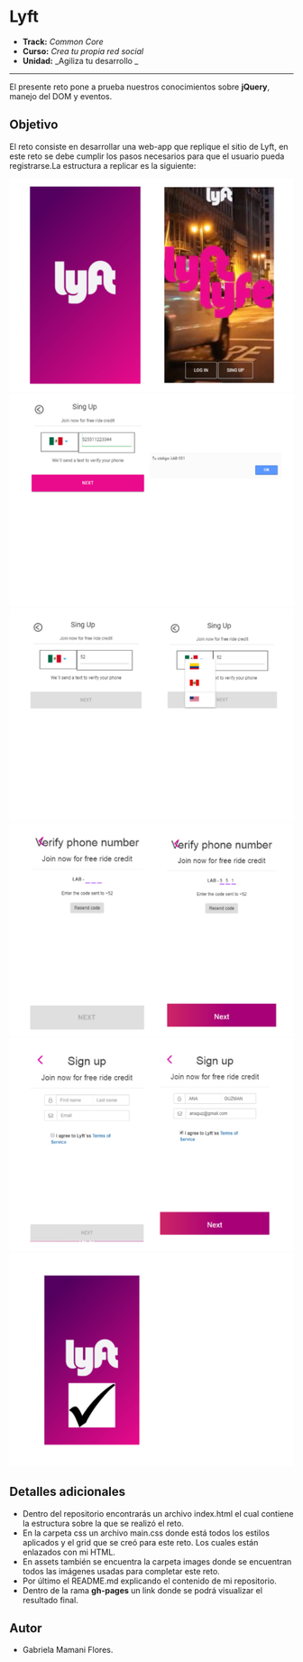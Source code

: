 # Lyft

* **Track:** _Common Core_
* **Curso:** _Crea tu propia red social_
* **Unidad:** _Agiliza tu desarrollo _

***

El presente reto pone a prueba nuestros conocimientos sobre **jQuery**, manejo del DOM y eventos.

## Objetivo

El reto consiste en desarrollar una web-app que replique el sitio de Lyft, en este reto se debe cumplir los pasos necesarios para que el usuario pueda registrarse.La estructura a replicar es la siguiente:

![splash](assets/docs/splash.png)
![view 2](assets/docs/generacion-codigo.png)
![view 3](assets/docs/ingreso-numero.png)
![view 4](assets/docs/verificacion-numero.png)
![view 5](assets/docs/ingreso-datos.png)
![view 6](assets/docs/final.png)


## Detalles adicionales

* Dentro del repositorio encontrarás un archivo index.html el cual contiene la estructura sobre la que se realizó el reto.
* En la carpeta css un archivo main.css donde está todos los estilos aplicados y el grid que se creó para este reto. Los cuales están enlazados con mi HTML.
* En assets también se encuentra la carpeta images donde se encuentran todos las imágenes usadas para completar este reto.
* Por último el README.md explicando el contenido de mi repositorio.
* Dentro de la rama **gh-pages** un link donde se podrá visualizar el resultado final.

## Autor

* Gabriela Mamani Flores.